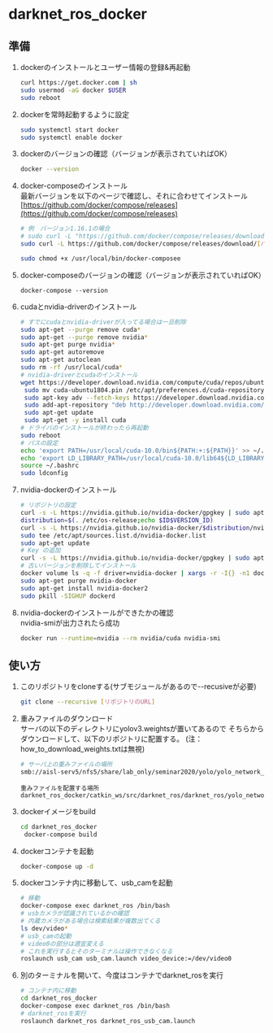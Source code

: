 # darknet_ros_docker
## 準備
1. dockerのインストールとユーザー情報の登録&再起動
   ```bash
   curl https://get.docker.com | sh
   sudo usermod -aG docker $USER
   sudo reboot
   ```

2. dockerを常時起動するように設定
    ```bash
    sudo systemctl start docker
    sudo systemctl enable docker
    ```

3. dockerのバージョンの確認（バージョンが表示されていればOK）
   ```bash
   docker --version
   ```

4. docker-composeのインストール  
    最新バージョンを以下のページで確認し、それに合わせてインストール  
    [https://github.com/docker/compose/releases](https://github.com/docker/compose/releases)
   ```bash
   # 例　バージョン1.16.1の場合
   # sudo curl -L "https://github.com/docker/compose/releases/download/1.25.4/docker-compose-$(uname -s)-$(uname -m)" -o /usr/local/bin/docker-compose
   sudo curl -L https://github.com/docker/compose/releases/download/[バージョン]/docker-compose-`uname -s`-`uname -m` -o /usr/local/bin/docker-compose

   sudo chmod +x /usr/local/bin/docker-composee
   ```

5. docker-composeのバージョンの確認（バージョンが表示されていればOK）
    ```
    docker-compose --version
    ```

6. cudaとnvidia-driverのインストール
   ```bash
   # すでにcudaとnvidia-driverが入ってる場合は一旦削除
   sudo apt-get --purge remove cuda*
   sudo apt-get --purge remove nvidia*
   sudo apt-get purge nvidia*
   sudo apt-get autoremove
   sudo apt-get autoclean
   sudo rm -rf /usr/local/cuda*
   # nvidia-driverとcudaのインストール
   wget https://developer.download.nvidia.com/compute/cuda/repos/ubuntu1804/x86_64/cuda-ubuntu1804.pin
	sudo mv cuda-ubuntu1804.pin /etc/apt/preferences.d/cuda-repository-pin-600
	sudo apt-key adv --fetch-keys https://developer.download.nvidia.com/compute/cuda/repos/ubuntu1804/x86_64/7fa2af80.pub
	sudo add-apt-repository "deb http://developer.download.nvidia.com/compute/cuda/repos/ubuntu1804/x86_64/ /"
	sudo apt-get update
	sudo apt-get -y install cuda
   # ドライバのインストールが終わったら再起動
   sudo reboot
   # パスの設定
   echo 'export PATH=/usr/local/cuda-10.0/bin${PATH:+:${PATH}}' >> ~/.bashrc
   echo 'export LD_LIBRARY_PATH=/usr/local/cuda-10.0/lib64${LD_LIBRARY_PATH:+:${LD_LIBRARY_PATH}}' >> ~/.bashrc
   source ~/.bashrc
   sudo ldconfig
   ```

7. nvidia-dockerのインストール
   ```bash
   # リポジトリの設定
   curl -s -L https://nvidia.github.io/nvidia-docker/gpgkey | sudo apt-key add -
   distribution=$(. /etc/os-release;echo $ID$VERSION_ID)
   curl -s -L https://nvidia.github.io/nvidia-docker/$distribution/nvidia-docker.list | \
   sudo tee /etc/apt/sources.list.d/nvidia-docker.list
   sudo apt-get update
   # Key の追加
   curl -s -L https://nvidia.github.io/nvidia-docker/gpgkey | sudo apt-key add -
   # 古いバージョンを削除してインストール
   docker volume ls -q -f driver=nvidia-docker | xargs -r -I{} -n1 docker ps -q -a -f volume={} | xargs -r docker rm -f
   sudo apt-get purge nvidia-docker
   sudo apt-get install nvidia-docker2
   sudo pkill -SIGHUP dockerd
   ```

8. nvidia-dockerのインストールができたかの確認  
   nvidia-smiが出力されたら成功  
   ```bash
   docker run --runtime=nvidia --rm nvidia/cuda nvidia-smi
   ```

## 使い方  
1. このリポジトリをcloneする(サブモジュールがあるので--recusiveが必要)
   ```bash
   git clone --recursive [リポジトリのURL]
   ```

2. 重みファイルのダウンロード  
   サーバの以下のディレクトリにyolov3.weightsが置いてあるので
   そちらからダウンロードして、以下のリポジトリに配置する。
   (注：how_to_download_weights.txtは無視)
   ```bash
   # サーバ上の重みファイルの場所
   smb://aisl-serv5/nfs5/share/lab_only/seminar2020/yolo/yolo_network_config/weights/yolov3.weights
   ```
   ```
   重みファイルを配置する場所
   darknet_ros_docker/catkin_ws/src/darknet_ros/darknet_ros/yolo_network_config/weights
   ```

3. dockerイメージをbuild
   ```bash
   cd darknet_ros_docker
    docker-compose build
   ```
4. dockerコンテナを起動
   ```bash
   docker-compose up -d
   ```
5. dockerコンテナ内に移動して、usb_camを起動
   ```bash
   # 移動
   docker-compose exec darknet_ros /bin/bash
   # usbカメラが認識されているかの確認
   # 内蔵カメラがある場合は検索結果が複数出てくる
   ls dev/video*
   # usb_camの起動
   # video0の部分は適宜変える
   # これを実行するとそのターミナルは操作できなくなる
   roslaunch usb_cam usb_cam.launch video_device:=/dev/video0
   ```
6. 別のターミナルを開いて、今度はコンテナでdarknet_rosを実行
   ```bash
   # コンテナ内に移動
   cd darknet_ros_docker
   docker-compose exec darknet_ros /bin/bash
   # darknet_rosを実行
   roslaunch darknet_ros darknet_ros_usb_cam.launch
   ```
